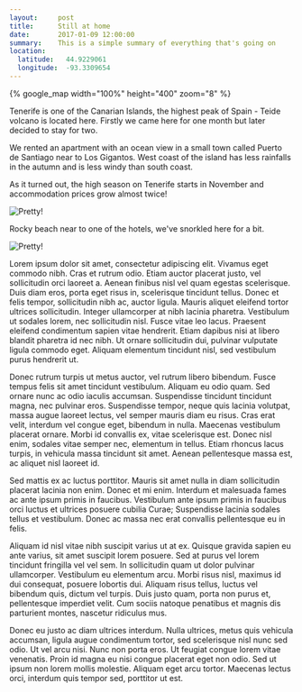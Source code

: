 ```yaml
---
layout:     post
title:      Still at home
date:       2017-01-09 12:00:00
summary:    This is a simple summary of everything that's going on
location:
  latitude:   44.9229061
  longitude:  -93.3309654
---
```


{% google_map width="100%" height="400" zoom="8" %}

Tenerife is one of the Canarian Islands, the highest peak of Spain - Teide volcano is located here. Firstly we came here for one month but later decided to stay for two.

We rented an apartment with an ocean view in a small town called Puerto de Santiago near to Los Gigantos. West coast of the island has less rainfalls in the autumn and is less windy than south coast.

As it turned out, the high season on Tenerife starts in November and accommodation prices grow almost twice!

![Pretty!](https://drive.google.com/uc?id=0B4sa92p6NKUaNGNhVGtkX3laRzQ)

Rocky beach near to one of the hotels, we've snorkled here for a bit.

![Pretty!](https://drive.google.com/uc?id=0B4sa92p6NKUaTVpYbmowXy1fbEU)

Lorem ipsum dolor sit amet, consectetur adipiscing elit. Vivamus eget commodo nibh. Cras et rutrum odio. Etiam auctor placerat justo, vel sollicitudin orci laoreet a. Aenean finibus nisl vel quam egestas scelerisque. Duis diam eros, porta eget risus in, scelerisque tincidunt tellus. Donec et felis tempor, sollicitudin nibh ac, auctor ligula. Mauris aliquet eleifend tortor ultrices sollicitudin. Integer ullamcorper at nibh lacinia pharetra. Vestibulum ut sodales lorem, nec sollicitudin nisl. Fusce vitae leo lacus. Praesent eleifend condimentum sapien vitae hendrerit. Etiam dapibus nisi at libero blandit pharetra id nec nibh. Ut ornare sollicitudin dui, pulvinar vulputate ligula commodo eget. Aliquam elementum tincidunt nisl, sed vestibulum purus hendrerit ut.

Donec rutrum turpis ut metus auctor, vel rutrum libero bibendum. Fusce tempus felis sit amet tincidunt vestibulum. Aliquam eu odio quam. Sed ornare nunc ac odio iaculis accumsan. Suspendisse tincidunt tincidunt magna, nec pulvinar eros. Suspendisse tempor, neque quis lacinia volutpat, massa augue laoreet lectus, vel semper mauris diam eu risus. Cras erat velit, interdum vel congue eget, bibendum in nulla. Maecenas vestibulum placerat ornare. Morbi id convallis ex, vitae scelerisque est. Donec nisl enim, sodales vitae semper nec, elementum in tellus. Etiam rhoncus lacus turpis, in vehicula massa tincidunt sit amet. Aenean pellentesque massa est, ac aliquet nisl laoreet id.

Sed mattis ex ac luctus porttitor. Mauris sit amet nulla in diam sollicitudin placerat lacinia non enim. Donec et mi enim. Interdum et malesuada fames ac ante ipsum primis in faucibus. Vestibulum ante ipsum primis in faucibus orci luctus et ultrices posuere cubilia Curae; Suspendisse lacinia sodales tellus et vestibulum. Donec ac massa nec erat convallis pellentesque eu in felis.

Aliquam id nisl vitae nibh suscipit varius ut at ex. Quisque gravida sapien eu ante varius, sit amet suscipit lorem posuere. Sed at purus vel lorem tincidunt fringilla vel vel sem. In sollicitudin quam ut dolor pulvinar ullamcorper. Vestibulum eu elementum arcu. Morbi risus nisl, maximus id dui consequat, posuere lobortis dui. Aliquam risus tellus, luctus vel bibendum quis, dictum vel turpis. Duis justo quam, porta non purus et, pellentesque imperdiet velit. Cum sociis natoque penatibus et magnis dis parturient montes, nascetur ridiculus mus.

Donec eu justo ac diam ultrices interdum. Nulla ultrices, metus quis vehicula accumsan, ligula augue condimentum tortor, sed scelerisque nisl nunc sed odio. Ut vel arcu nisi. Nunc non porta eros. Ut feugiat congue lorem vitae venenatis. Proin id magna eu nisi congue placerat eget non odio. Sed ut ipsum non lorem mollis molestie. Aliquam eget arcu tortor. Maecenas lectus orci, interdum quis tempor sed, porttitor ut est.